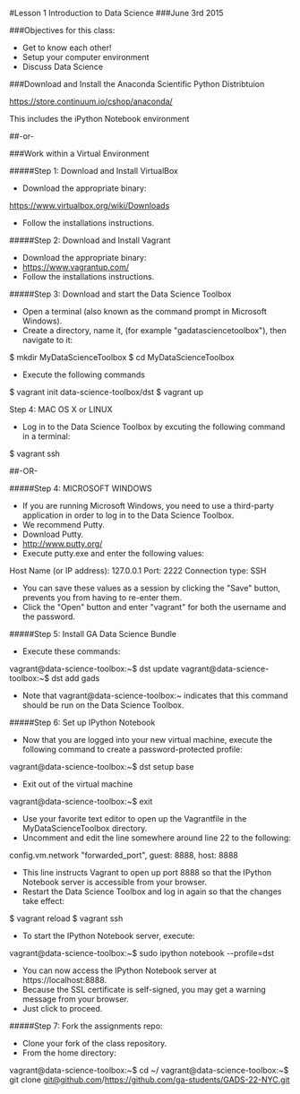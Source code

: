 #Lesson 1 Introduction to Data Science
###June 3rd 2015

###Objectives for this class:

- Get to know each other!
- Setup your computer environment
- Discuss Data Science

###Download and Install the Anaconda Scientific Python Distribtuion

https://store.continuum.io/cshop/anaconda/

This includes the iPython Notebook environment

##-or-

###Work within a Virtual Environment

#####Step 1: Download and Install VirtualBox

 - Download the appropriate binary: 
 
https://www.virtualbox.org/wiki/Downloads

 - Follow the installations instructions.

#####Step 2: Download and Install Vagrant

 - Download the appropriate binary: 
 - https://www.vagrantup.com/
 - Follow the installations instructions.

#####Step 3: Download and start the Data Science Toolbox

 - Open a terminal (also known as the command prompt in Microsoft Windows). 
 - Create a directory, name it, (for example "gadatasciencetoolbox"), then navigate to it:

$ mkdir MyDataScienceToolbox
$ cd MyDataScienceToolbox

- Execute the following commands

$ vagrant init data-science-toolbox/dst
$ vagrant up

Step 4: MAC OS X or LINUX

 - Log in to the Data Science Toolbox by excuting the following command in a terminal:

$ vagrant ssh

##-OR-

#####Step 4: MICROSOFT WINDOWS

 - If you are running Microsoft Windows, you need to use a third-party application in order to log in to the Data Science Toolbox. 
 - We recommend Putty. 
 - Download Putty.
 - http://www.putty.org/
 - Execute putty.exe and enter the following values:

Host Name (or IP address): 127.0.0.1
Port: 2222
Connection type: SSH

 - You can save these values as a session by clicking the "Save" button, prevents you from having to re-enter them.
 - Click the "Open" button and enter "vagrant" for both the username and the password.

#####Step 5: Install GA Data Science Bundle

 - Execute these commands:

vagrant@data-science-toolbox:~$ dst update
vagrant@data-science-toolbox:~$ dst add gads

 - Note that vagrant@data-science-toolbox:~ indicates that this command should be run on the Data Science Toolbox.

#####Step 6: Set up IPython Notebook

 - Now that you are logged into your new virtual machine, execute the following command to create a password-protected profile:

vagrant@data-science-toolbox:~$ dst setup base

- Exit out of the virtual machine

vagrant@data-science-toolbox:~$ exit

- Use your favorite text editor to open up the Vagrantfile in the MyDataScienceToolbox directory. 
- Uncomment and edit the line somewhere around line 22 to the following:

config.vm.network "forwarded_port", guest: 8888, host: 8888

- This line instructs Vagrant to open up port 8888 so that the IPython Notebook server is accessible from your browser.
- Restart the Data Science Toolbox and log in again so that the changes take effect:

$ vagrant reload
$ vagrant ssh

- To start the IPython Notebook server, execute:

vagrant@data-science-toolbox:~$ sudo ipython notebook --profile=dst

- You can now access the IPython Notebook server at https://localhost:8888. 
- Because the SSL certificate is self-signed, you may get a warning message from your browser. 
- Just click to proceed.

#####Step 7: Fork the assignments repo:

 - Clone your fork of the class repository. 
 - From the home directory:

vagrant@data-science-toolbox:~$ cd ~/ 
vagrant@data-science-toolbox:~$ git clone git@github.com/https://github.com/ga-students/GADS-22-NYC.git

